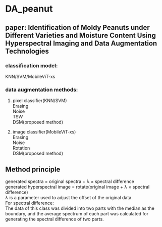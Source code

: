 # DA_peanut

## paper: Identification of Moldy Peanuts under Different Varieties and Moisture Content Using Hyperspectral Imaging and Data Augmentation Technologies

### classification model:   
KNN/SVM/MobileViT-xs

### data augmentation methods:

1. pixel classifier(KNN/SVM)   
Erasing   
Noise   
TSW   
DSM(proposed method)   

2. image classifier(MobileViT-xs)   
Erasing   
Noise   
Rotation   
DSM(proposed method)   

## Method principle
generated spectra = original spectra + λ × spectral difference   
generated hyperspectral image = rotate(original image + λ × spectral difference)   
λ is a parameter used to adjust the offset of the original data.   
For spectral difference:   
The data of this class was divided into two parts with the median as the boundary, and the average spectrum of each part was calculated for generating the spectral difference of two parts.

